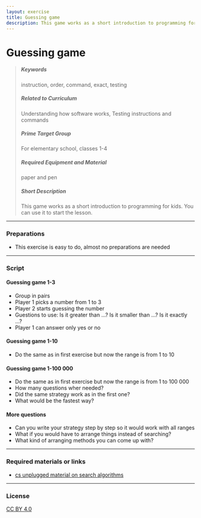 ```yaml
---
layout: exercise
title: Guessing game
description: This game works as a short introduction to programming for kids. You can use it to start the lesson.
---
```


# Guessing game

>##### Keywords
>
>instruction, order, command, exact, testing
>
>##### Related to Curriculum
>
>Understanding how software works, Testing instructions and commands
>
>##### Prime Target Group
>
>For elementary school, classes 1-4
>
>##### Required Equipment and Material
>
>paper and pen
>
>##### Short Description
>
>This game works as a short introduction to programming for kids. You can use it to start the lesson.
>

---

### Preparations

  * This exercise is easy to do, almost no preparations are needed

---

### Script

#### Guessing game 1-3

* Group in pairs
* Player 1 picks a number from 1 to 3
* Player 2 starts guessing the number
* Guestions to use: Is it greater than ...? Is it smaller than ...? Is it exactly ...?
* Player 1 can answer only yes or no

#### Guessing game 1-10

* Do the same as in first exercise but now the range is from 1 to 10

#### Guessing game 1-100 000

* Do the same as in first exercise but now the range is from 1 to 100 000
* How many questions wher needed?
* Did the same strategy work as in the first one?
* What would be the fastest way?

#### More questions

* Can you write your strategy step by step so it would work with all ranges
* What if you would have to arrange things instead of searching?
* What kind of arranging methods you can come up with?

---

### Required materials or links

* [cs unplugged material on search algorithms](http://csunplugged.org/searching-algorithms/)


---

### License
[CC BY 4.0](https://creativecommons.org/licenses/by/4.0/)



